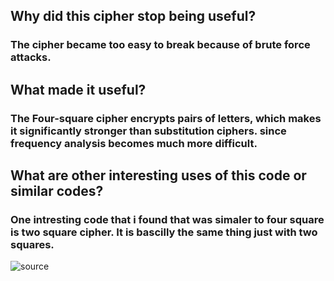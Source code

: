 ## Why did this cipher stop being useful?
### The cipher became too easy to break because of brute force attacks.

## What made it useful?
### The Four-square cipher encrypts pairs of letters, which makes it significantly stronger than substitution ciphers. since frequency analysis becomes much more difficult.

## What are other interesting uses of this code or similar codes?
### One intresting code that i found that was simaler to four square is two square cipher. It is bascilly the same thing just with two squares.

![source](https://crypto.interactive-maths.com/uploads/1/1/3/4/11345755/6513896_orig.jpg)
